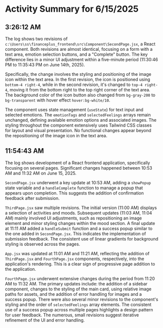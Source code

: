 # Activity Summary for 6/15/2025

## 3:26:12 AM
The log shows two revisions of `c:\Users\ss\financeplus_frontend\src\Component\SecondPage.jsx`, a React component.  Both revisions are almost identical, focusing on a form with a text area, emotion selection buttons, and a "Complete" button.  The key difference lies in a minor UI adjustment within a five-minute period (11:30:46 PM to 11:35:43 PM on June 14th, 2025).

Specifically, the change involves the styling and positioning of the image icon within the text area. In the first revision, the icon is positioned using `bottom-4 right-4`, while in the second revision, it's changed to `top-4 right-4`, moving it from the bottom right to the top right corner of the text area.  The background color of the icon button also changed from `bg-gray-200` to `bg-transparent` with hover effect `hover:bg-white/10`.

The component uses state management (`useState`) for text input and selected emotions.  The `emotionTags` and `selectedFeelings` arrays remain unchanged, defining available emotion options and associated images.  The styling throughout the component extensively uses Tailwind CSS classes for layout and visual presentation.  No functional changes appear beyond the repositioning of the image icon in the text area.


## 11:54:43 AM
The log shows development of a React frontend application, specifically focusing on several pages.  Significant changes happened between 10:53 AM and 11:32 AM on June 15, 2025.

`SecondPage.jsx` underwent a key update at 10:53 AM, adding a `showPopup` state variable and a `handleComplete` function to manage a popup that appears upon completion.  This suggests the addition of confirmation feedback after submission.

`ThirdPage.jsx` saw multiple revisions.  The initial version (11:00 AM) displays a selection of activities and moods.  Subsequent updates (11:03 AM, 11:04 AM) mainly involved UI adjustments, such as repositioning an image element and minor styling changes within the mood section. A final update at 11:11 AM added a `handleSubmit` function and a success popup similar to the one added in `SecondPage.jsx`.  This indicates the implementation of submission feedback.  The consistent use of linear gradients for background styling is observed across the pages.

`App.jsx` was updated at 11:01 AM and 11:21 AM, reflecting the addition of `ThirdPage.jsx` and `FourthPage.jsx` components, respectively, into the application's rendering. This is a clear sign of progressive page addition to the application.

`FourthPage.jsx` underwent extensive changes during the period from 11:20 AM to 11:32 AM. The primary updates include:  the addition of a sidebar component, changes to the styling of the main card, using relative image paths for assets, and the addition of error handling for images and a success popup. There were also several minor revisions to the component's styling and  the order of `selectedFeelings` array elements. The consistent use of a success popup across multiple pages highlights a design pattern for user feedback.  The numerous, small revisions suggest iterative refinement of the UI and error handling.
